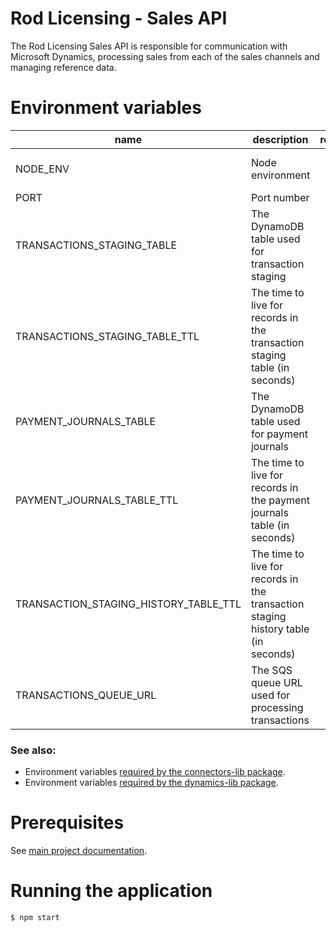 # Rod Licensing - Sales API

The Rod Licensing Sales API is responsible for communication with Microsoft Dynamics, processing sales from each of the sales channels and managing reference data.

# Environment variables

| name                                  | description                                                                        | required | default   | valid                         | notes                                                                                |
| ------------------------------------- | ---------------------------------------------------------------------------------- | :------: | --------- | ----------------------------- | ------------------------------------------------------------------------------------ |
| NODE_ENV                              | Node environment                                                                   |    no    |           | development, test, production |                                                                                      |
| PORT                                  | Port number                                                                        |    no    | 4000      |                               |                                                                                      |
| TRANSACTIONS_STAGING_TABLE            | The DynamoDB table used for transaction staging                                    |   yes    |           |                               | A secondary table <TRANSACTION_STAGING_TABLE>History will be used for audit purposes |
| TRANSACTIONS_STAGING_TABLE_TTL        | The time to live for records in the transaction staging table (in seconds)         |    no    | 168 hours |                               |                                                                                      |
| PAYMENT_JOURNALS_TABLE                | The DynamoDB table used for payment journals                                       |   yes    |           |                               |                                                                                      |
| PAYMENT_JOURNALS_TABLE_TTL            | The time to live for records in the payment journals table (in seconds)            |    no    | 168 hours |                               |                                                                                      |
| TRANSACTION_STAGING_HISTORY_TABLE_TTL | The time to live for records in the transaction staging history table (in seconds) |    no    | 90 days   |                               |                                                                                      |
| TRANSACTIONS_QUEUE_URL                | The SQS queue URL used for processing transactions                                 |   yes    |           |                               |                                                                                      |

### See also:

- Environment variables [required by the connectors-lib package](../connectors-lib/README.md).
- Environment variables [required by the dynamics-lib package](../dynamics-lib/README.md).

# Prerequisites

See [main project documentation](../../README.md).

# Running the application

`$ npm start`
